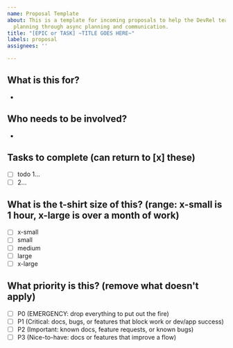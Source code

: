 ```yaml
---
name: Proposal Template
about: This is a template for incoming proposals to help the DevRel team manage sprint
  planning through async planning and communication.
title: "[EPIC or TASK] ~TITLE GOES HERE~"
labels: proposal
assignees: ''

---
```


## What is this for? 
- 

## Who needs to be involved?
-

## Tasks to complete (can return to [x] these)
- [ ] todo 1... 
- [ ] 2...

## What is the t-shirt size of this? (range: x-small is 1 hour, x-large is over a month of work)
- [ ] x-small
- [ ] small
- [ ] medium
- [ ] large
- [ ] x-large

## What priority is this? (remove what doesn't apply)
- [ ] P0 (EMERGENCY: drop everything to put out the fire)
- [ ] P1 (Critical: docs, bugs, or features that block work or dev/app success)
- [ ] P2 (Important: known docs, feature requests, or known bugs)
- [ ] P3 (Nice-to-have: docs or features that improve a flow)
